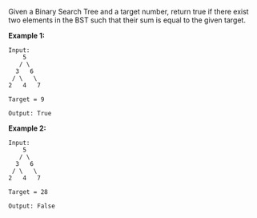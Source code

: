 Given a Binary Search Tree and a target number, return true if there exist two elements in the BST such that their sum is equal to the given target.

**Example 1:**
```
Input: 
    5
   / \
  3   6
 / \   \
2   4   7

Target = 9

Output: True
```
**Example 2:**
```
Input: 
    5
   / \
  3   6
 / \   \
2   4   7

Target = 28

Output: False
```

